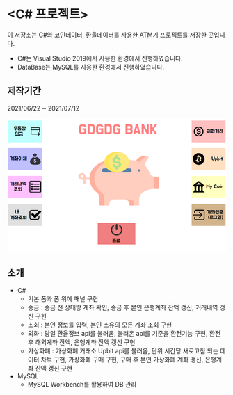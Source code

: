 # <C# 프로젝트>
이 저장소는 C#와 코인데이터, 환율데이터를 사용한 ATM기 프로젝트를 저장한 곳입니다.
- C#는 Visual Studio 2019에서 사용한 환경에서 진행하였습니다.
- DataBase는 MySQL를 사용한 환경에서 진행하였습니다.   

## 제작기간
2021/06/22 ~ 2021/07/12

![img](C_Sharp-Project.png)

## 소개
- C#
    - 기본 폼과 폼 위에 패널 구현
    - 송금 : 송금 전 상대방 계좌 확인, 송금 후 본인 은행계좌 잔액 갱신, 거래내역 갱신 구현
    - 조회 : 본인 정보를 입력, 본인 소유의 모든 계좌 조회 구현
    - 외화 : 당일 환율정보 api를 불러옴, 불러온 api를 기준을 환전기능 구현, 환전 후 해외계좌 잔액, 은행계좌 잔액 갱신 구현
    - 가상화폐 : 가상화폐 거래소 Upbit api를 불러옴, 단위 시간당 새로고침 되는 데이터 차트 구현, 가상화폐 구매 구현, 구매 후 본인 가상화폐 계좌 갱신, 은행계좌 잔액 갱신 구현
- MySQL
    - MySQL Workbench를 활용하여 DB 관리
